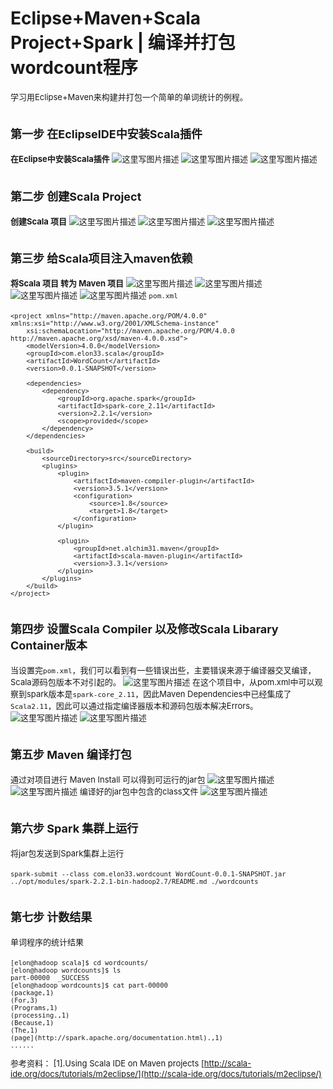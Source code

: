 #  Eclipse+Maven+Scala Project+Spark | 编译并打包wordcount程序

<font size=2>学习用Eclipse+Maven来构建并打包一个简单的单词统计的例程。
# <font size=4>**第一步 在EclipseIDE中安装Scala插件**
<font size=2>**在Eclipse中安装Scala插件**
![这里写图片描述](http://img.blog.csdn.net/20180112175944862)
![这里写图片描述](http://img.blog.csdn.net/20180112180021386)
![这里写图片描述](http://img.blog.csdn.net/20180112180033498)
# <font size=4>**第二步 创建Scala Project**
<font size=2>**创建Scala 项目**
![这里写图片描述](http://img.blog.csdn.net/20180112180154489)
![这里写图片描述](http://img.blog.csdn.net/20180112180202863)
![这里写图片描述](http://img.blog.csdn.net/20180112180214372)
# <font size=4>**第三步 给Scala项目注入maven依赖**
<font size=2>**将Scala 项目 转为 Maven 项目**
![这里写图片描述](http://img.blog.csdn.net/20180112180313033)
![这里写图片描述](http://img.blog.csdn.net/20180112180409445)
![这里写图片描述](http://img.blog.csdn.net/20180112180421704)
![这里写图片描述](http://img.blog.csdn.net/20180112180447093)
`pom.xml`

	<project xmlns="http://maven.apache.org/POM/4.0.0" xmlns:xsi="http://www.w3.org/2001/XMLSchema-instance"
		xsi:schemaLocation="http://maven.apache.org/POM/4.0.0 http://maven.apache.org/xsd/maven-4.0.0.xsd">
		<modelVersion>4.0.0</modelVersion>
		<groupId>com.elon33.scala</groupId>
		<artifactId>WordCount</artifactId>
		<version>0.0.1-SNAPSHOT</version>
	
		<dependencies>
			<dependency>
				<groupId>org.apache.spark</groupId>
				<artifactId>spark-core_2.11</artifactId>
				<version>2.2.1</version>
				<scope>provided</scope>
			</dependency>
		</dependencies>
	
		<build>
			<sourceDirectory>src</sourceDirectory>
			<plugins>
				<plugin>
					<artifactId>maven-compiler-plugin</artifactId>
					<version>3.5.1</version>
					<configuration>
						<source>1.8</source>
						<target>1.8</target>
					</configuration>
				</plugin>
	
				<plugin>
					<groupId>net.alchim31.maven</groupId>
					<artifactId>scala-maven-plugin</artifactId>
					<version>3.3.1</version>
				</plugin>
			</plugins>
		</build>
	</project>
# <font size=4>**第四步 设置Scala Compiler 以及修改Scala Libarary Container版本**
<font size=2>当设置完`pom.xml`，我们可以看到有一些错误出些，主要错误来源于编译器交叉编译，Scala源码包版本不对引起的。
![这里写图片描述](http://img.blog.csdn.net/20180112181848044)
<font size=2>在这个项目中，从pom.xml中可以观察到spark版本是`spark-core_2.11`，因此Maven Dependencies中已经集成了`Scala2.11`，因此可以通过指定编译器版本和源码包版本解决Errors。
![这里写图片描述](http://img.blog.csdn.net/20180112183111819)
![这里写图片描述](http://img.blog.csdn.net/20180112183443951)
# <font size=4>**第五步 Maven 编译打包**
<font size=2>通过对项目进行 Maven Install 可以得到可运行的jar包
![这里写图片描述](http://img.blog.csdn.net/20180112183606972)
![这里写图片描述](http://img.blog.csdn.net/20180112183702525)
<font size=2>编译好的jar包中包含的class文件
![这里写图片描述](http://img.blog.csdn.net/20180112184155650)
# <font size=4>**第六步 Spark 集群上运行**
<font size=2>将jar包发送到Spark集群上运行

	spark-submit --class com.elon33.wordcount WordCount-0.0.1-SNAPSHOT.jar ../opt/modules/spark-2.2.1-bin-hadoop2.7/README.md ./wordcounts

# <font size=4>**第七步 计数结果**
<font size=2>单词程序的统计结果

	[elon@hadoop scala]$ cd wordcounts/
	[elon@hadoop wordcounts]$ ls
	part-00000  _SUCCESS
	[elon@hadoop wordcounts]$ cat part-00000 
	(package,1)
	(For,3)
	(Programs,1)
	(processing.,1)
	(Because,1)
	(The,1)
	(page](http://spark.apache.org/documentation.html).,1) 
	......

<font size=2>参考资料：
[1].Using Scala IDE on Maven projects [http://scala-ide.org/docs/tutorials/m2eclipse/](http://scala-ide.org/docs/tutorials/m2eclipse/)